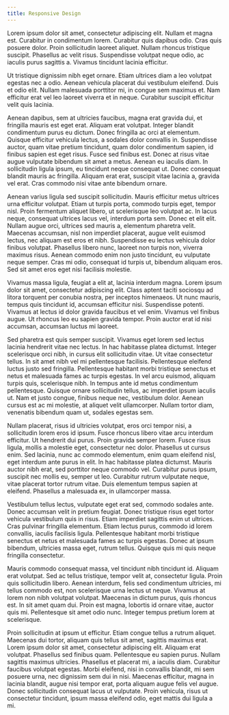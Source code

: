 ```yaml
---
title: Responsive Design
---
```


Lorem ipsum dolor sit amet, consectetur adipiscing elit. Nullam et magna est. Curabitur in condimentum lorem. Curabitur quis dapibus odio. Cras quis posuere dolor. Proin sollicitudin laoreet aliquet. Nullam rhoncus tristique suscipit. Phasellus ac velit risus. Suspendisse volutpat neque odio, ac iaculis purus sagittis a. Vivamus tincidunt lacinia efficitur.

Ut tristique dignissim nibh eget ornare. Etiam ultrices diam a leo volutpat egestas nec a odio. Aenean vehicula placerat dui vestibulum eleifend. Duis et odio elit. Nullam malesuada porttitor mi, in congue sem maximus et. Nam efficitur erat vel leo laoreet viverra et in neque. Curabitur suscipit efficitur velit quis lacinia.

Aenean dapibus, sem at ultricies faucibus, magna erat gravida dui, et fringilla mauris est eget erat. Aliquam erat volutpat. Integer blandit condimentum purus eu dictum. Donec fringilla ac orci at elementum. Quisque efficitur vehicula lectus, a sodales dolor convallis in. Suspendisse auctor, quam vitae pretium tincidunt, quam dolor condimentum sapien, id finibus sapien est eget risus. Fusce sed finibus est. Donec at risus vitae augue vulputate bibendum sit amet a metus. Aenean eu iaculis diam. In sollicitudin ligula ipsum, eu tincidunt neque consequat ut. Donec consequat blandit mauris ac fringilla. Aliquam erat erat, suscipit vitae lacinia a, gravida vel erat. Cras commodo nisi vitae ante bibendum ornare.

Aenean varius ligula sed suscipit sollicitudin. Mauris efficitur metus ultrices urna efficitur volutpat. Etiam ut turpis porta, commodo turpis eget, tempor nisl. Proin fermentum aliquet libero, ut scelerisque leo volutpat ac. In lacus neque, consequat ultrices lacus vel, interdum porta sem. Donec et elit elit. Nullam augue orci, ultrices sed mauris a, elementum pharetra velit. Maecenas accumsan, nisl non imperdiet placerat, augue velit euismod lectus, nec aliquam est eros et nibh. Suspendisse eu lectus vehicula dolor finibus volutpat. Phasellus libero nunc, laoreet non turpis non, viverra maximus risus. Aenean commodo enim non justo tincidunt, eu vulputate neque semper. Cras mi odio, consequat id turpis ut, bibendum aliquam eros. Sed sit amet eros eget nisi facilisis molestie.

Vivamus massa ligula, feugiat a elit at, lacinia interdum magna. Lorem ipsum dolor sit amet, consectetur adipiscing elit. Class aptent taciti sociosqu ad litora torquent per conubia nostra, per inceptos himenaeos. Ut nunc mauris, tempus quis tincidunt id, accumsan efficitur nisi. Suspendisse potenti. Vivamus at lectus id dolor gravida faucibus et vel enim. Vivamus vel finibus augue. Ut rhoncus leo eu sapien gravida tempor. Proin auctor erat id nisi accumsan, accumsan luctus mi laoreet.

Sed pharetra est quis semper suscipit. Vivamus eget lorem sed lectus lacinia hendrerit vitae nec lectus. In hac habitasse platea dictumst. Integer scelerisque orci nibh, in cursus elit sollicitudin vitae. Ut vitae consectetur tellus. In sit amet nibh vel mi pellentesque facilisis. Pellentesque eleifend luctus justo sed fringilla. Pellentesque habitant morbi tristique senectus et netus et malesuada fames ac turpis egestas. In vel arcu euismod, aliquam turpis quis, scelerisque nibh. In tempus ante id metus condimentum pellentesque. Quisque ornare sollicitudin tellus, ac imperdiet ipsum iaculis ut. Nam et justo congue, finibus neque nec, vestibulum dolor. Aenean cursus est ac mi molestie, at aliquet velit ullamcorper. Nullam tortor diam, venenatis bibendum quam ut, sodales egestas sem.

Nullam placerat, risus id ultricies volutpat, eros orci tempor nisi, a sollicitudin lorem eros id ipsum. Fusce rhoncus libero vitae arcu interdum efficitur. Ut hendrerit dui purus. Proin gravida semper lorem. Fusce risus ligula, mollis a molestie eget, consectetur nec dolor. Phasellus ut cursus enim. Sed lacinia, nunc ac commodo elementum, enim quam eleifend nisl, eget interdum ante purus in elit. In hac habitasse platea dictumst. Mauris auctor nibh erat, sed porttitor neque commodo vel. Curabitur purus ipsum, suscipit nec mollis eu, semper ut leo. Curabitur rutrum vulputate neque, vitae placerat tortor rutrum vitae. Duis elementum tempus sapien at eleifend. Phasellus a malesuada ex, in ullamcorper massa.

Vestibulum tellus lectus, vulputate eget erat sed, commodo sodales ante. Donec accumsan velit in pretium feugiat. Donec tristique risus eget tortor vehicula vestibulum quis in risus. Etiam imperdiet sagittis enim ut ultrices. Cras pulvinar fringilla elementum. Etiam lectus purus, commodo id lorem convallis, iaculis facilisis ligula. Pellentesque habitant morbi tristique senectus et netus et malesuada fames ac turpis egestas. Donec at ipsum bibendum, ultricies massa eget, rutrum tellus. Quisque quis mi quis neque fringilla consectetur.

Mauris commodo consequat massa, vel tincidunt nibh tincidunt id. Aliquam erat volutpat. Sed ac tellus tristique, tempor velit at, consectetur ligula. Proin quis sollicitudin libero. Aenean interdum, felis sed condimentum ultricies, mi tellus commodo est, non scelerisque urna lectus ut neque. Vivamus at lorem non nibh volutpat volutpat. Maecenas in dictum purus, quis rhoncus est. In sit amet quam dui. Proin est magna, lobortis id ornare vitae, auctor quis mi. Pellentesque sit amet odio nunc. Integer tempus pretium lorem at scelerisque.

Proin sollicitudin at ipsum ut efficitur. Etiam congue tellus a rutrum aliquet. Maecenas dui tortor, aliquam quis tellus sit amet, sagittis maximus erat. Lorem ipsum dolor sit amet, consectetur adipiscing elit. Aliquam erat volutpat. Phasellus sed finibus quam. Pellentesque eu sapien purus. Nullam sagittis maximus ultricies. Phasellus et placerat mi, a iaculis diam. Curabitur faucibus volutpat egestas. Morbi eleifend, nisi in convallis blandit, mi sem posuere urna, nec dignissim sem dui in nisi. Maecenas efficitur, magna in lacinia blandit, augue nisi tempor erat, porta aliquam augue felis vel augue. Donec sollicitudin consequat lacus ut vulputate. Proin vehicula, risus ut consectetur tincidunt, ipsum massa eleifend odio, eget mattis dui ligula a mi.
